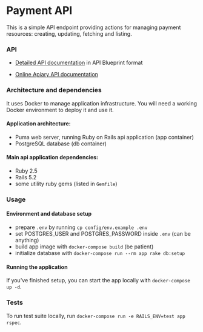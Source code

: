 # Payment API

This is a simple API endpoint providing actions for managing payment resources:
creating, updating, fetching and listing.

### API

* [Detailed API documentation](/docs/payments_api.apib.md) in API Blueprint format

* [Online Apiary API documentation](https://paymentsapi17.docs.apiary.io)


### Architecture and dependencies

It uses Docker to manage application infrastructure. You will need a working
Docker environment to deploy it and use it.

#### Application architecture:
* Puma web server, running Ruby on Rails api application (app container)
* PostgreSQL database (db container)

#### Main api application dependencies:
* Ruby 2.5
* Rails 5.2
* some utility ruby gems (listed in `Gemfile`)

### Usage

#### Environment and database setup
* prepare `.env` by running `cp config/env.example .env`
* set POSTGRES_USER and POSTGRES_PASSWORD inside `.env` (can be anything)
* build app image with `docker-compose build` (be patient)
* initialize database with `docker-compose run --rm app rake db:setup`

#### Running the application

If you've finished setup, you can start the app locally with `docker-compose up -d`.

### Tests

To run test suite locally, run `docker-compose run -e RAILS_ENV=test app rspec`.
